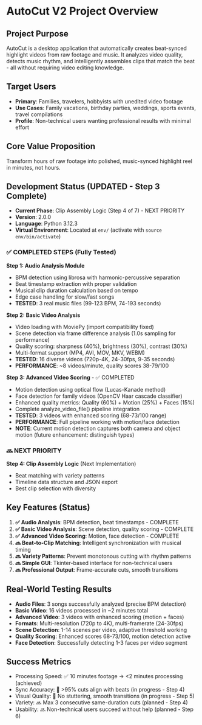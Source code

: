 # AutoCut V2 Project Overview

## Project Purpose
AutoCut is a desktop application that automatically creates beat-synced highlight videos from raw footage and music. It analyzes video quality, detects music rhythm, and intelligently assembles clips that match the beat - all without requiring video editing knowledge.

## Target Users
- **Primary**: Families, travelers, hobbyists with unedited video footage
- **Use Cases**: Family vacations, birthday parties, weddings, sports events, travel compilations
- **Profile**: Non-technical users wanting professional results with minimal effort

## Core Value Proposition
Transform hours of raw footage into polished, music-synced highlight reel in minutes, not hours.

## Development Status (UPDATED - Step 3 Complete)
- **Current Phase**: Clip Assembly Logic (Step 4 of 7) - NEXT PRIORITY
- **Version**: 2.0.0
- **Language**: Python 3.12.3
- **Virtual Environment**: Located at `env/` (activate with `source env/bin/activate`)

### ✅ COMPLETED STEPS (Fully Tested)
**Step 1: Audio Analysis Module**
- BPM detection using librosa with harmonic-percussive separation
- Beat timestamp extraction with proper validation
- Musical clip duration calculation based on tempo
- Edge case handling for slow/fast songs
- **TESTED**: 3 real music files (99-123 BPM, 74-193 seconds)

**Step 2: Basic Video Analysis**
- Video loading with MoviePy (import compatibility fixed)
- Scene detection via frame difference analysis (1.0s sampling for performance)
- Quality scoring: sharpness (40%), brightness (30%), contrast (30%)
- Multi-format support (MP4, AVI, MOV, MKV, WEBM)
- **TESTED**: 16 diverse videos (720p-4K, 24-30fps, 9-35 seconds)
- **PERFORMANCE**: ~8 videos/minute, quality scores 38-79/100

**Step 3: Advanced Video Scoring** - ✅ COMPLETED
- Motion detection using optical flow (Lucas-Kanade method)
- Face detection for family videos (OpenCV Haar cascade classifier)
- Enhanced quality metrics: Quality (60%) + Motion (25%) + Faces (15%)
- Complete analyze_video_file() pipeline integration
- **TESTED**: 3 videos with enhanced scoring (68-73/100 range)
- **PERFORMANCE**: Full pipeline working with motion/face detection
- **NOTE**: Current motion detection captures both camera and object motion (future enhancement: distinguish types)

### 🔜 NEXT PRIORITY
**Step 4: Clip Assembly Logic** (Next Implementation)
- Beat matching with variety patterns
- Timeline data structure and JSON export
- Best clip selection with diversity

## Key Features (Status)
1. **✅ Audio Analysis**: BPM detection, beat timestamps - COMPLETE
2. **✅ Basic Video Analysis**: Scene detection, quality scoring - COMPLETE
3. **✅ Advanced Video Scoring**: Motion, face detection - COMPLETE
4. **🔜 Beat-to-Clip Matching**: Intelligent synchronization with musical timing
5. **🔜 Variety Patterns**: Prevent monotonous cutting with rhythm patterns
6. **🔜 Simple GUI**: Tkinter-based interface for non-technical users
7. **🔜 Professional Output**: Frame-accurate cuts, smooth transitions

## Real-World Testing Results
- **Audio Files**: 3 songs successfully analyzed (precise BPM detection)
- **Basic Video**: 16 videos processed in ~2 minutes total
- **Advanced Video**: 3 videos with enhanced scoring (motion + faces)
- **Formats**: Multi-resolution (720p to 4K), multi-framerate (24-30fps)
- **Scene Detection**: 1-14 scenes per video, adaptive threshold working
- **Quality Scoring**: Enhanced scores 68-73/100, motion detection active
- **Face Detection**: Successfully detecting 1-3 faces per video segment

## Success Metrics
- Processing Speed: ✅ 10 minutes footage → <2 minutes processing (achieved)
- Sync Accuracy: 🚧 >95% cuts align with beats (in progress - Step 4)
- Visual Quality: 🚧 No stuttering, smooth transitions (in progress - Step 5)
- Variety: 🔜 Max 3 consecutive same-duration cuts (planned - Step 4)
- Usability: 🔜 Non-technical users succeed without help (planned - Step 6)